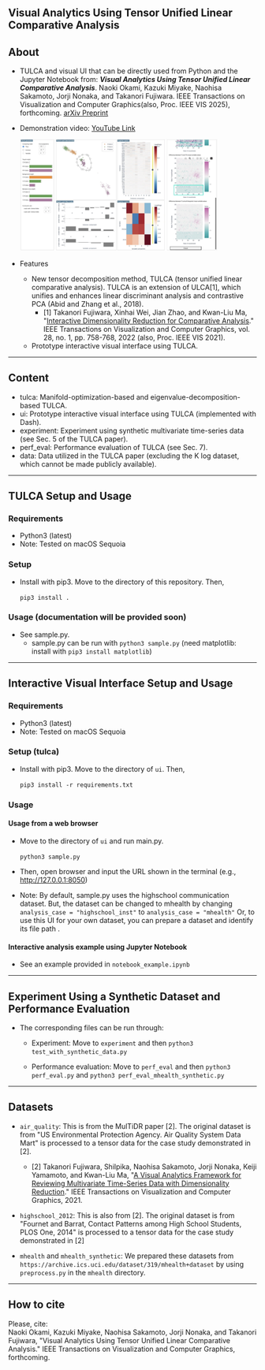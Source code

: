 ## Visual Analytics Using Tensor Unified Linear Comparative Analysis

About
-----
* TULCA and visual UI that can be directly used from Python and the Jupyter Notebook from: ***Visual Analytics Using Tensor Unified Linear Comparative Analysis***.
Naoki Okami, Kazuki Miyake, Naohisa Sakamoto, Jorji Nonaka, and Takanori Fujiwara.
IEEE Transactions on Visualization and Computer Graphics(also, Proc. IEEE VIS 2025), forthcoming.
[arXiv Preprint](https://doi.org/10.48550/arXiv.2507.19988)

* Demonstration video: [YouTube Link](https://www.youtube.com/watch?v=qH66WYiLUhE)


  [<img src="images/video_teaser.png" width="400"/>](https://www.youtube.com/watch?v=qH66WYiLUhE)

* Features
  * New tensor decomposition method, TULCA (tensor unified linear comparative analysis). TULCA is an extension of ULCA[1], which unifies and enhances linear discriminant analysis and contrastive PCA (Abid and Zhang et al., 2018).
    * [1] Takanori Fujiwara, Xinhai Wei, Jian Zhao, and Kwan-Liu Ma, "[Interactive Dimensionality Reduction for Comparative Analysis](https://doi.org/10.1109/TVCG.2021.3114807)." IEEE Transactions on Visualization and Computer Graphics, vol. 28, no. 1, pp. 758-768, 2022 (also, Proc. IEEE VIS 2021).
  * Prototype interactive visual interface using TULCA.

******

Content
-----
* tulca: Manifold-optimization-based and eigenvalue-decomposition-based TULCA.
* ui: Prototype interactive visual interface using TULCA (implemented with Dash).
* experiment: Experiment using synthetic multivariate time-series data (see Sec. 5 of the TULCA paper).
* perf_eval: Performance evaluation of TULCA (see Sec. 7).
* data: Data utilized in the TULCA paper (excluding the K log dataset, which cannot be made publicly available).

******

TULCA Setup and Usage
-----

### Requirements
* Python3 (latest)
* Note: Tested on macOS Sequoia

### Setup

* Install with pip3. Move to the directory of this repository. Then,

    `pip3 install .`

### Usage (documentation will be provided soon)
* See sample.py. 
  * sample.py can be run with `python3 sample.py` (need matplotlib: install with `pip3 install matplotlib`)

******

Interactive Visual Interface Setup and Usage
-----

### Requirements
* Python3 (latest)
* Note: Tested on macOS Sequoia

### Setup (tulca)

* Install with pip3. Move to the directory of `ui`. Then,

    `pip3 install -r requirements.txt`


### Usage

#### Usage from a web browser 
* Move to the directory of `ui` and run main.py. 

  `python3 sample.py`

* Then, open browser and input the URL shown in the terminal (e.g., http://127.0.0.1:8050)

* Note: By default, sample.py uses the highschool communication dataset. But, the dataset can be changed to mhealth by changing `analysis_case = "highschool_inst"` to `analysis_case = "mhealth"` Or, to use this UI for your own dataset, you can prepare a dataset and identify its file path .

#### Interactive analysis example using Jupyter Notebook
* See an example provided in `notebook_example.ipynb`


******

Experiment Using a Synthetic Dataset and Performance Evaluation
-----
* The corresponding files can be run through:

  * Experiment: Move to `experiment` and then `python3 test_with_synthetic_data.py`

  * Performance evaluation: Move to `perf_eval` and then `python3 perf_eval.py` and `python3 perf_eval_mhealth_synthetic.py`


******

Datasets
-----
- `air_quality`: This is from the MulTiDR paper [2]. The original dataset is from "US Environmental Protection Agency. Air Quality System Data Mart" is processed to a tensor data for the case study demonstrated in [2].

  - [2] Takanori Fujiwara, Shilpika, Naohisa Sakamoto, Jorji Nonaka, Keiji Yamamoto, and Kwan-Liu Ma, "[A Visual Analytics Framework for Reviewing Multivariate Time-Series Data with Dimensionality Reduction](https://doi.org/10.1109/TVCG.2020.3028889)." IEEE Transactions on Visualization and Computer Graphics, 2021.

- `highschool_2012`: This is also from [2]. The original dataset is from "Fournet and Barrat, Contact Patterns among High School Students, PLOS One, 2014" is processed to a tensor data for the case study demonstrated in [2]

- `mhealth` and `mhealth_synthetic`: We prepared these datasets from `https://archive.ics.uci.edu/dataset/319/mhealth+dataset` by using `preprocess.py` in the `mhealth` directory.

******

How to cite
-----
Please, cite:    
Naoki Okami, Kazuki Miyake, Naohisa Sakamoto, Jorji Nonaka, and Takanori Fujiwara, "Visual Analytics Using Tensor Unified Linear Comparative Analysis." IEEE Transactions on Visualization and Computer Graphics, forthcoming.
